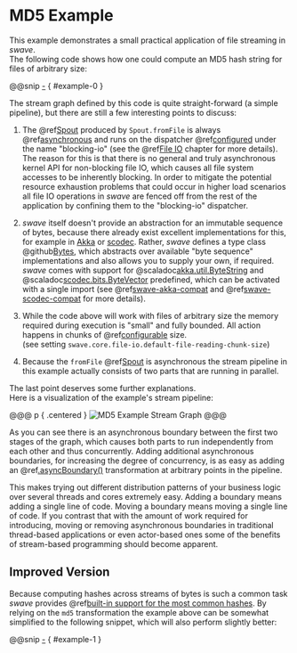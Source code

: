 MD5 Example
===========

This example demonstrates a small practical application of file streaming in *swave*.<br/>
The following code shows how one could compute an MD5 hash string for files of arbitrary size:
 
@@snip [-]($test/MD5Spec.scala) { #example-0 }

The stream graph defined by this code is quite straight-forward (a simple pipeline), but there are still a few
interesting points to discuss:

1. The @ref[Spout] produced by `Spout.fromFile` is always @ref[asynchronous] and runs on the dispatcher @ref[configured]
under the name "blocking-io" (see the @ref[File IO] chapter for more details). The reason for this is that there is no
general and truly asynchronous kernel API for non-blocking file IO, which causes all file system accesses to be
inherently blocking. In order to mitigate the potential resource exhaustion problems that could occur in higher load
scenarios all file IO operations in *swave* are fenced off from the rest of the application by confining them to the
"blocking-io" dispatcher.

2. *swave* itself doesn't provide an abstraction for an immutable sequence of bytes, because there already exist
excellent implementations for this, for example in [Akka] or [scodec]. Rather, *swave* defines a type class
@github[Bytes], which abstracts over available "byte sequence" implementations and also allows you to supply your own,
if required. *swave* comes with support for @scaladoc[akka.util.ByteString] and @scaladoc[scodec.bits.ByteVector]
predefined, which can be activated with a single import (see @ref[swave-akka-compat] and @ref[swave-scodec-compat] for
more details).
   
3. While the code above will work with files of arbitrary size the memory required during execution is "small" and fully
bounded. All action happens in chunks of @ref[configurable] size.<br/>
(see setting `swave.core.file-io.default-file-reading-chunk-size`)
 
4. Because the `fromFile` @ref[Spout] is asynchronous the stream pipeline in this example actually consists of two parts
that are running in parallel.

The last point deserves some further explanations.<br/>
Here is a visualization of the example's stream pipeline:

@@@ p { .centered }
![MD5 Example Stream Graph](.../md5-graph.svg)
@@@

As you can see there is an asynchronous boundary between the first two stages of the graph, which causes both parts
to run independently from each other and thus concurrently. Adding additional asynchronous boundaries, for increasing
the degree of concurrency, is as easy as adding an @ref[.asyncBoundary()] transformation at arbitrary points in the
pipeline.

This makes trying out different distribution patterns of your business logic over several threads and cores extremely
easy. Adding a boundary means adding a single line of code. Moving a boundary means moving a single line of code.
If you contrast that with the amount of work required for introducing, moving or removing asynchronous boundaries in
traditional thread-based applications or even actor-based ones some of the benefits of stream-based programming should
become apparent.


Improved Version
----------------

Because computing hashes across streams of bytes is such a common task *swave* provides
@ref[built-in support for the most common hashes][hashing].
By relying on the `md5` transformation the example above can be somewhat simplified to the following snippet,
which will also perform slightly better:

@@snip [-]($test/MD5Spec.scala) { #example-1 }

  
  [Spout]: ../spouts.md
  [asynchronous]: ../further/sync-vs-async.md
  [configured]: ../further/configuration.md
  [configurable]: ../further/configuration.md
  [File IO]: ../domain/file-io.md
  [Akka]: http://akka.io
  [scodec]: http://scodec.io
  [Bytes]: /core/src/main/scala/swave/core/io/Bytes.scala
  [akka.util.ByteString]: akka.util.ByteString
  [scodec.bits.ByteVector]: scodec.bits.ByteVector
  [swave-akka-compat]: ../swave-akka-compat/index.md
  [swave-scodec-compat]: ../swave-scodec-compat/index.md
  [.asyncBoundary()]: ../transformations/reference/asyncBoundary.md
  [hashing]: ../domain/hash.md